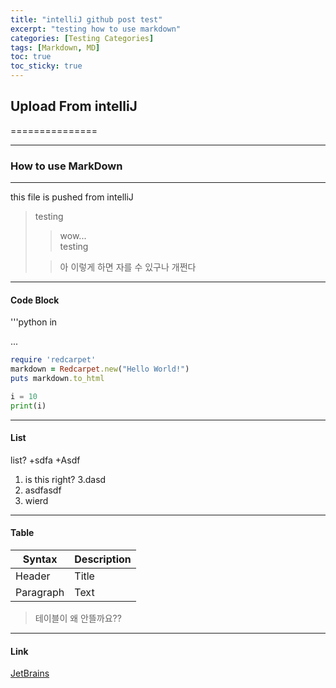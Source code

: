 ```yaml
---
title: "intelliJ github post test"
excerpt: "testing how to use markdown"
categories: [Testing Categories]
tags: [Markdown, MD]
toc: true
toc_sticky: true
---
```


## Upload From intelliJ
===============
***
### How to use MarkDown
***
this file is pushed from intelliJ
>testing
> >wow...</br>
> >testing
> 
> >아 이렇게 하면 자를 수 있구나 개쩐다

***

#### Code Block
'''python
in

...
```ruby
require 'redcarpet'
markdown = Redcarpet.new("Hello World!")
puts markdown.to_html
```

~~~python
i = 10
print(i)
~~~

***
#### List
list?
+sdfa
+Asdf

1. is this right?
3.dasd
2. asdfasdf
3. wierd

***
#### Table
| Syntax    | Description |
|-----------|-------------|
| Header    | Title       |
| Paragraph | Text        |


> 테이블이 왜 안뜰까요??

***
#### Link
[JetBrains](https://www.jetbrains.com)
